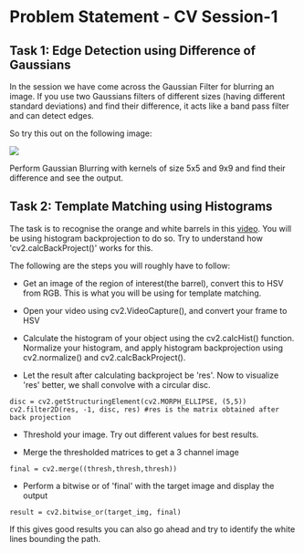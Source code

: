# Problem Statement - CV Session-1

## Task 1: Edge Detection using Difference of Gaussians

In the session we have come across the Gaussian Filter for blurring an image. If you use two Gaussians filters of different sizes (having different standard deviations) and find their difference, it acts like a band pass filter and can detect edges. 

So try this out on the following image:

![](https://github.com/sgauthamr2001/cv-session/blob/main/media/einstein.jpg)

Perform Gaussian Blurring with kernels of size 5x5 and 9x9 and find their difference and see the output. 

## Task 2: Template Matching using Histograms

The task is to recognise the orange and white barrels in this [video](https://www.youtube.com/watch?v=A9BVr7kltl8). You will be using histogram backprojection to do so. Try to understand how 'cv2.calcBackProject()' works for this. 

The following are the steps you will roughly have to follow: 

* Get an image of the region of interest(the barrel), convert this to HSV from RGB. This is what you will be using for template matching. 

* Open your video using cv2.VideoCapture(), and convert your frame to HSV

* Calculate the histogram of your object using the cv2.calcHist() function. Normalize your histogram, and apply histogram backprojection using cv2.normalize() and cv2.calcBackProject(). 

* Let the result after calculating backproject be 'res'. Now to visualize 'res' better, we shall convolve with a circular disc.

``` 
disc = cv2.getStructuringElement(cv2.MORPH_ELLIPSE, (5,5))
cv2.filter2D(res, -1, disc, res) #res is the matrix obtained after back projection
```

* Threshold your image. Try out different values for best results.

* Merge the thresholded matrices to get a 3 channel image

```
final = cv2.merge((thresh,thresh,thresh))
```

* Perform a bitwise or of 'final' with the target image and display the output

```
result = cv2.bitwise_or(target_img, final)
```

If this gives good results you can also go ahead and try to identify the white lines bounding the path. 
